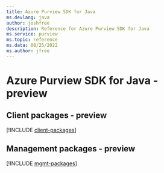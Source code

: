 ```yaml
---
title: Azure Purview SDK for Java
ms.devlang: java
author: joshfree
description: Reference for Azure Purview SDK for Java
ms.service: purview
ms.topic: reference
ms.data: 08/25/2022
ms.author: jfree
---
```

# Azure Purview SDK for Java - preview

## Client packages - preview
[!INCLUDE [client-packages](purview-client-index.md)]
## Management packages - preview
[!INCLUDE [mgmt-packages](purview-mgmt-index.md)]
